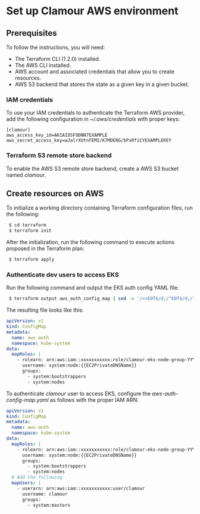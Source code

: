 # Set up Clamour AWS environment

## Prerequisites

To follow the instructions, you will need:

 - The Terraform CLI (1.2.0) installed.
 - The AWS CLI installed.
 - AWS account and associated credentials that allow you to create resources.
 - AWS S3 backend that stores the state as a given key in a given bucket.

### IAM credentials
 
To use your IAM credentials to authenticate the Terraform AWS provider, add the following configuration in *~/.aws/credentials* with proper keys:

```text
[clamour]
aws_access_key_id=AKIAIOSFODNN7EXAMPLE
aws_secret_access_key=wJalrXUtnFEMI/K7MDENG/bPxRfiCYEXAMPLEKEY
```

### Terraform S3 remote store backend

To enable the AWS S3 remote store backend, create a AWS S3 bucket named *clamour*.

## Create resources on AWS

To initialize a working directory containing Terraform configuration files, run the following:

```bash
 $ cd terraform
 $ terraform init
```

After the initialization, run the following command to execute actions proposed in the Terraform plan:

```bash
 $ terraform apply
```

### Authenticate dev users to access EKS

Run the following command and output the EKS auth config YAML file:

```bash
 $ terraform output aws_auth_config_map | sed -e '/<<EOT$/d;/^EOT$/d;/^$/d' > aws_auth_config_map.yaml
```

The resulting file looks like this:

```yaml
apiVersion: v1
kind: ConfigMap
metadata:
  name: aws-auth
  namespace: kube-system
data:
  mapRoles: |
    - rolearn: arn:aws:iam::xxxxxxxxxxx:role/clamour-eks-node-group-YYYYMMDDhhmmssxxxxxxxxxxxx
      username: system:node:{{EC2PrivateDNSName}}
      groups:
        - system:bootstrappers
        - system:nodes
```

To authenticate *clamour* user to access EKS, configure the *aws-auth-config-map.yaml* as follows with the proper IAM ARN:

```yaml
apiVersion: v1
kind: ConfigMap
metadata:
  name: aws-auth
  namespace: kube-system
data:
  mapRoles: |
    - rolearn: arn:aws:iam::xxxxxxxxxxx:role/clamour-eks-node-group-YYYYMMDDhhmmssxxxxxxxxxxxx
      username: system:node:{{EC2PrivateDNSName}}
      groups:
        - system:bootstrappers
        - system:nodes
  # Add the following
  mapUsers: |
    - userarn: arn:aws:iam::xxxxxxxxxxx:user/clamour
      username: clamour
      groups:
        - system:masters
```
